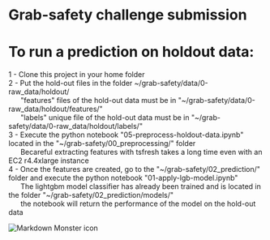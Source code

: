 # Grab-safety challenge submission

# To run a prediction on holdout data:
1 - Clone this project in your home folder<br>
2 - Put the hold-out files in the folder ~/grab-safety/data/0-raw_data/holdout/<br>
&nbsp;&nbsp;&nbsp;&nbsp;&nbsp;&nbsp;"features" files of the hold-out data must be in "~/grab-safety/data/0-raw_data/holdout/features/"<br>
&nbsp;&nbsp;&nbsp;&nbsp;&nbsp;&nbsp;"labels" unique file of the hold-out data must be in "~/grab-safety/data/0-raw_data/holdout/labels/"<br>
3 - Execute the python notebook "05-preprocess-holdout-data.ipynb" located in the "~/grab-safety/00_preprocessing/" folder<br>
&nbsp;&nbsp;&nbsp;&nbsp;&nbsp;&nbsp;Becareful extracting features with tsfresh takes a long time even with an EC2 r4.4xlarge instance<br>
4 - Once the features are created, go to the "~/grab-safety/02_prediction/" folder and execute the python notebook "01-apply-lgb-model.ipynb"<br>
&nbsp;&nbsp;&nbsp;&nbsp;&nbsp;&nbsp;The lightgbm model classifier has already been trained and is located in the folder "~/grab-safety/02_prediction/models/"<br>
&nbsp;&nbsp;&nbsp;&nbsp;&nbsp;&nbsp;the notebook will return the performance of the model on the hold-out data<br>

<img src="https://static.wixstatic.com/media/397bed_e0fd4340ff5f40de876b26f0fb7e1f83~mv2.png/v1/fill/w_610,h_610,al_c,q_85,usm_0.66_1.00_0.01/Grab%20EDM_Safety.webp"
     alt="Markdown Monster icon"
     style="float: left; margin-right: 10px;" />
